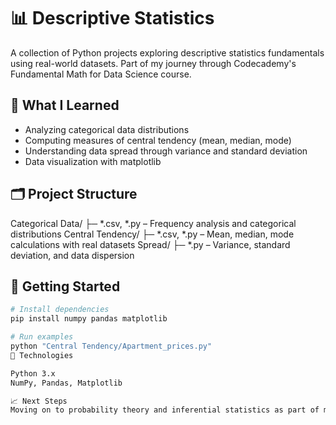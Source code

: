 # 📊 Descriptive Statistics

A collection of Python projects exploring descriptive statistics fundamentals using real-world datasets. Part of my journey through Codecademy's Fundamental Math for Data Science course.

## 🎯 What I Learned
- Analyzing categorical data distributions
- Computing measures of central tendency (mean, median, mode)
- Understanding data spread through variance and standard deviation
- Data visualization with matplotlib

## 🗂️ Project Structure
Categorical Data/
├─ *.csv, *.py – Frequency analysis and categorical distributions
Central Tendency/
├─ *.csv, *.py – Mean, median, mode calculations with real datasets
Spread/
├─ *.py – Variance, standard deviation, and data dispersion

## 🚀 Getting Started
```bash
# Install dependencies
pip install numpy pandas matplotlib

# Run examples
python "Central Tendency/Apartment_prices.py"
🔧 Technologies

Python 3.x
NumPy, Pandas, Matplotlib

📈 Next Steps
Moving on to probability theory and inferential statistics as part of my AI/ML learning roadmap.
